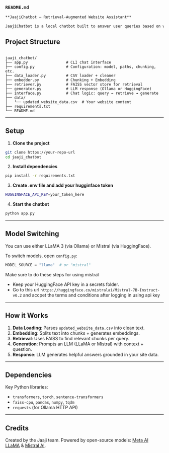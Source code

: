 

### `README.md`

```markdown
**JaajiChatbot – Retrieval-Augmented Website Assistant**

JaajiChatbot is a local chatbot built to answer user queries based on website data. It uses **Retrieval-Augmented Generation (RAG)** and supports **open-source models** like `LLaMA 3` (via Ollama) and `Mistral 7B` (via HuggingFace).
```

## Project Structure

```

jaaji_chatbot/
├── app.py                 # CLI chat interface
├── config.py              # Configuration: model, paths, chunking, etc.
├── data_loader.py         # CSV loader + cleaner
├── embedder.py            # Chunking + Embedding
├── retriever.py           # FAISS vector store for retrieval
├── generator.py           # LLM response (Ollama or HuggingFace)
├── interface.py           # Chat logic: query → retrieve → generate
├── data/
│   └── updated_website_data.csv  # Your website content
├── requirements.txt
└── README.md
```

---

## Setup

1. **Clone the project**

```bash
git clone https://your-repo-url
cd jaaji_chatbot
````

2. **Install dependencies**

```bash
pip install -r requirements.txt
```

3. **Create .env file and add your hugginface token**

```bash
HUGGINGFACE_API_KEY=your_token_here
```

4. **Start the chatbot**

```bash
python app.py
```

---

## Model Switching

You can use either LLaMA 3 (via Ollama) or Mistral (via HuggingFace).

To switch models, open `config.py`:

```python
MODEL_SOURCE = "llama"  # or "mistral"
```

Make sure to do these steps for using mistral

* Keep your HuggingFace API key in a secrets folder.
* Go to this url `https://huggingface.co/mistralai/Mistral-7B-Instruct-v0.2` and accpet the terms and conditions after logging in using api key 
---

## How it Works

1. **Data Loading**: Parses `updated_website_data.csv` into clean text.
2. **Embedding**: Splits text into chunks + generates embeddings.
3. **Retrieval**: Uses FAISS to find relevant chunks per query.
4. **Generation**: Prompts an LLM (LLaMA or Mistral) with context + question.
5. **Response**: LLM generates helpful answers grounded in your site data.

---

## Dependencies

Key Python libraries:

* `transformers`, `torch`, `sentence-transformers`
* `faiss-cpu`, `pandas`, `numpy`, `tqdm`
* `requests` (for Ollama HTTP API)

---

## Credits

Created by the Jaaji team.
Powered by open-source models: [Meta AI LLaMA](https://ai.meta.com/llama) & [Mistral AI](https://huggingface.co/mistralai).
